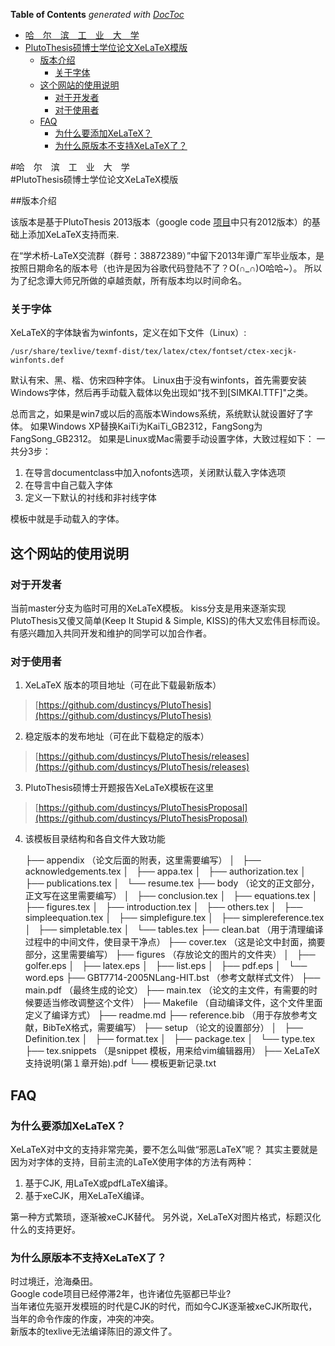 <!-- START doctoc generated TOC please keep comment here to allow auto update -->
<!-- DON'T EDIT THIS SECTION, INSTEAD RE-RUN doctoc TO UPDATE -->
**Table of Contents**  *generated with [DocToc](https://github.com/thlorenz/doctoc)*

- [哈　尔　滨　工　业　大　学](#哈　尔　滨　工　业　大　学)
- [PlutoThesis硕博士学位论文XeLaTeX模版](#plutothesis硕博士学位论文xelatex模版)
  - [版本介绍](#版本介绍)
    - [关于字体](#关于字体)
  - [这个网站的使用说明](#这个网站的使用说明)
    - [对于开发者](#对于开发者)
    - [对于使用者](#对于使用者)
  - [FAQ](#faq)
    - [为什么要添加XeLaTeX？](#为什么要添加xelatex？)
    - [为什么原版本不支持XeLaTeX了？](#为什么原版本不支持xelatex了？)

<!-- END doctoc generated TOC please keep comment here to allow auto update -->

#哈　尔　滨　工　业　大　学  
#PlutoThesis硕博士学位论文XeLaTeX模版

##版本介绍

该版本是基于PlutoThesis 2013版本（google code [项目](https://code.google.com/p/plutothesis/downloads/lis://code.google.com/p/plutothesis/downloads/list)中只有2012版本）的基础上添加XeLaTeX支持而来.

在“学术桥-LaTeX交流群（群号：38872389）”中留下2013年谭广军毕业版本，是按照日期命名的版本号（也许是因为谷歌代码登陆不了？O\(∩\_∩\)O哈哈~）。
所以为了纪念谭大师兄所做的卓越贡献，所有版本均以时间命名。

### 关于字体

XeLaTeX的字体缺省为winfonts，定义在如下文件（Linux）:

	/usr/share/texlive/texmf-dist/tex/latex/ctex/fontset/ctex-xecjk-winfonts.def

默认有宋、黑、楷、仿宋四种字体。
Linux由于没有winfonts，首先需要安装Windows字体，然后再手动载入载体以免出现如“找不到[SIMKAI.TTF]"之类。

总而言之，如果是win7或以后的高版本Windows系统，系统默认就设置好了字体。
如果Windows XP替换KaiTi为KaiTi\_GB2312，FangSong为FangSong\_GB2312。
如果是Linux或Mac需要手动设置字体，大致过程如下：
一共分3步：

1.	在导言documentclass中加入nofonts选项，关闭默认载入字体选项
2.	在导言中自己载入字体
3.	定义一下默认的衬线和非衬线字体

模板中就是手动载入的字体。

## 这个网站的使用说明

### 对于开发者

当前master分支为临时可用的XeLaTeX模板。
kiss分支是用来逐渐实现PlutoThesis又傻又简单(Keep It Stupid & Simple, KISS)的伟大又宏伟目标而设。
有感兴趣加入共同开发和维护的同学可以加合作者。

### 对于使用者

1. XeLaTeX 版本的项目地址（可在此下载最新版本）

> [https://github.com/dustincys/PlutoThesis](https://github.com/dustincys/PlutoThesis)

2. 稳定版本的发布地址（可在此下载稳定的版本）

> [https://github.com/dustincys/PlutoThesis/releases](https://github.com/dustincys/PlutoThesis/releases)

3. PlutoThesis硕博士开题报告XeLaTeX模板在这里

> [https://github.com/dustincys/PlutoThesisProposal](https://github.com/dustincys/PlutoThesisProposal)

4. 该模板目录结构和各自文件大致功能

	├── appendix （论文后面的附表，这里需要编写）
	│   ├── acknowledgements.tex
	│   ├── appa.tex
	│   ├── authorization.tex
	│   ├── publications.tex
	│   └── resume.tex
	├── body （论文的正文部分，正文写在这里需要编写）
	│   ├── conclusion.tex
	│   ├── equations.tex
	│   ├── figures.tex
	│   ├── introduction.tex
	│   ├── others.tex
	│   ├── simpleequation.tex
	│   ├── simplefigure.tex
	│   ├── simplereference.tex
	│   ├── simpletable.tex
	│   └── tables.tex
	├── clean.bat （用于清理编译过程中的中间文件，使目录干净点）
	├── cover.tex （这是论文中封面，摘要部分，这里需要编写）
	├── figures （存放论文的图片的文件夹）
	│   ├── golfer.eps
	│   ├── latex.eps
	│   ├── list.eps
	│   ├── pdf.eps
	│   └── word.eps
	├── GBT7714-2005NLang-HIT.bst （参考文献样式文件）
	├── main.pdf （最终生成的论文）
	├── main.tex （论文的主文件，有需要的时候要适当修改调整这个文件）
	├── Makefile （自动编译文件，这个文件里面定义了编译方式）
	├── readme.md
	├── reference.bib （用于存放参考文献，BibTeX格式，需要编写）
	├── setup （论文的设置部分）
	│   ├── Definition.tex
	│   ├── format.tex
	│   ├── package.tex
	│   └── type.tex
	├── tex.snippets （是snippet 模板，用来给vim编辑器用）
	├── XeLaTeX支持说明(第１章开始).pdf
	└── 模板更新记录.txt
	
## FAQ
### 为什么要添加XeLaTeX？

XeLaTeX对中文的支持非常完美，要不怎么叫做“邪恶LaTeX”呢？
其实主要就是因为对字体的支持，目前主流的LaTeX使用字体的方法有两种：

1. 基于CJK, 用LaTeX或pdfLaTeX编译。
2. 基于xeCJK，用XeLaTeX编译。

第一种方式繁琐，逐渐被xeCJK替代。
另外说，XeLaTeX对图片格式，标题汉化什么的支持更好。

### 为什么原版本不支持XeLaTeX了？

时过境迁，沧海桑田。  
Google code项目已经停滞2年，也许诸位先驱都已毕业?  
当年诸位先驱开发模班的时代是CJK的时代，而如今CJK逐渐被xeCJK所取代， 当年的命令作废的作废，冲突的冲突。  
新版本的texlive无法编译陈旧的源文件了。
